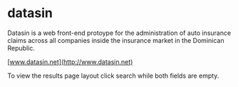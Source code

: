 # datasin

Datasin is a web front-end protoype for the administration of auto insurance claims across all companies inside the insurance market in the Dominican Republic.

[www.datasin.net](http://www.datasin.net)

To view the results page layout click search while both fields are empty.
